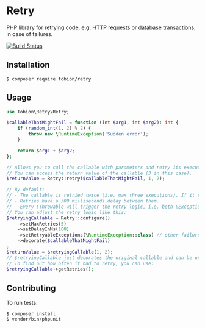 Retry
=====

PHP library for retrying code, e.g. HTTP requests or database transactions, in case of failures.

[![Build Status](https://travis-ci.org/Tobion/retry.svg)](https://travis-ci.org/Tobion/retry)

Installation
------------

    $ composer require tobion/retry

Usage
-----

```php
use Tobion\Retry\Retry;

$callableThatMightFail = function (int $arg1, int $arg2): int {
    if (random_int(1, 2) % 2) {
        throw new \RuntimeException('Sudden error');
    }

    return $arg1 + $arg2;
};

// Allows you to call the callable with parameters and retry its execution in case an exception is thrown.
// You can access the return value of the callable (3 in this case).
$returnValue = Retry::retry($callableThatMightFail, 1, 2);

// By default:
// - The callable is retried twice (i.e. max three executions). If it still fails, the last error is rethrown.
// - Retries have a 300 milliseconds delay between them.
// - Every \Throwable will trigger the retry logic, i.e. both \Exception and \Error.
// You can adjust the retry logic like this:
$retryingCallable = Retry::configure()
    ->setMaxRetries(5)
    ->setDelayInMs(100)
    ->setRetryableExceptions(\RuntimeException::class) // other failures like \TypeError will not be retried
    ->decorate($callableThatMightFail)
;
$returnValue = $retryingCallable(1, 2);
// $retryingCallable just decorates the original callable and can be used like it.
// To find out how often it had to retry, you can use:
$retryingCallable->getRetries();
```

Contributing
------------

To run tests:

    $ composer install
    $ vendor/bin/phpunit
